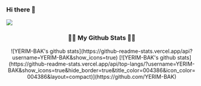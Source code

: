 ### Hi there 👋

<!--
**YERIM-BAK/YERIM-BAK** is a ✨ _special_ ✨ repository because its `README.md` (this file) appears on your GitHub profile.

Here are some ideas to get you started:

- 🔭 I’m currently working on ...
- 🌱 I’m currently learning ...
- 👯 I’m looking to collaborate on ...
- 🤔 I’m looking for help with ...
- 💬 Ask me about ...
- 📫 How to reach me: ...
- 😄 Pronouns: ...
- ⚡ Fun fact: ...
-->

<img src="https://img.shields.io/badge/Android-3DDC84?style=flat-square&logo=Android&logoColor=white"/>


<h3 align="center">👩‍💻 My Github Stats 👩‍💻</h3>
<div align="center">
![YERIM-BAK's github stats](https://github-readme-stats.vercel.app/api?username=YERIM-BAK&show_icons=true)
[![YERIM-BAK's github stats](https://github-readme-stats.vercel.app/api/top-langs/?username=YERIM-BAK&show_icons=true&hide_border=true&title_color=004386&icon_color=004386&layout=compact)](https://github.com/YERIM-BAK)
</div>
